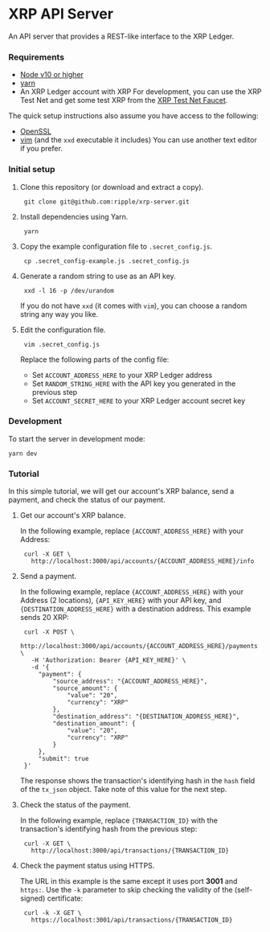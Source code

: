 # XRP API Server

An API server that provides a REST-like interface to the XRP Ledger.

### Requirements

- [Node v10 or higher](https://nodejs.org/en/download/)
- [yarn](https://yarnpkg.com/en/)
- An XRP Ledger account with XRP
    For development, you can use the XRP Test Net and get some test XRP from the [XRP Test Net Faucet](https://developers.ripple.com/xrp-test-net-faucet.html).

The quick setup instructions also assume you have access to the following:

- [OpenSSL](https://www.openssl.org/)
- [vim](https://www.vim.org/) (and the `xxd` executable it includes)
    You can use another text editor if you prefer.

### Initial setup

1. Clone this repository (or download and extract a copy).

        git clone git@github.com:ripple/xrp-server.git

2. Install dependencies using Yarn.

        yarn

3. Copy the example configuration file to `.secret_config.js`.

        cp .secret_config-example.js .secret_config.js

4. Generate a random string to use as an API key.

        xxd -l 16 -p /dev/urandom

    If you do not have `xxd` (it comes with `vim`), you can choose a random string any way you like.

5. Edit the configuration file.

        vim .secret_config.js

    Replace the following parts of the config file:

    - Set `ACCOUNT_ADDRESS_HERE` to your XRP Ledger address
    - Set `RANDOM_STRING_HERE` with the API key you generated in the previous step
    - Set `ACCOUNT_SECRET_HERE` to your XRP Ledger account secret key

### Development

To start the server in development mode:

    yarn dev

### Tutorial

In this simple tutorial, we will get our account's XRP balance, send a payment, and check the status of our payment.

1. Get our account's XRP balance.

    In the following example, replace `{ACCOUNT_ADDRESS_HERE}` with your Address:

        curl -X GET \
          http://localhost:3000/api/accounts/{ACCOUNT_ADDRESS_HERE}/info

2. Send a payment.

    In the following example, replace `{ACCOUNT_ADDRESS_HERE}` with your Address (2 locations), `{API_KEY_HERE}` with your API key, and `{DESTINATION_ADDRESS_HERE}` with a destination address. This example sends 20 XRP:

        curl -X POST \
          http://localhost:3000/api/accounts/{ACCOUNT_ADDRESS_HERE}/payments \
          -H 'Authorization: Bearer {API_KEY_HERE}' \
          -d '{
            "payment": {
                "source_address": "{ACCOUNT_ADDRESS_HERE}",
                "source_amount": {
                    "value": "20",
                    "currency": "XRP"
                },
                "destination_address": "{DESTINATION_ADDRESS_HERE}",
                "destination_amount": {
                    "value": "20",
                    "currency": "XRP"
                }
            },
            "submit": true
        }'


    The response shows the transaction's identifying hash in the `hash` field of the `tx_json` object. Take note of this value for the next step.

3. Check the status of the payment.

    In the following example, replace `{TRANSACTION_ID}` with the transaction's identifying hash from the previous step:

        curl -X GET \
          http://localhost:3000/api/transactions/{TRANSACTION_ID}

4. Check the payment status using HTTPS.

    The URL in this example is the same except it uses port **3001** and `https:`. Use the `-k` parameter to skip checking the validity of the (self-signed) certificate:

        curl -k -X GET \
          https://localhost:3001/api/transactions/{TRANSACTION_ID}
